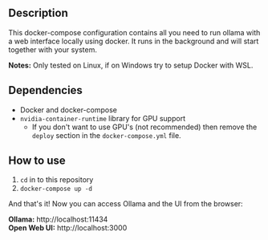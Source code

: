 
## Description

This docker-compose configuration contains all you need to run ollama with a web interface locally using docker. It runs in the background and will start together with your system.

**Notes:** Only tested on Linux, if on Windows try to setup Docker with WSL.

## Dependencies

- Docker and docker-compose
- `nvidia-container-runtime` library for GPU support
  - If you don't want to use GPU's (not recommended) then remove the `deploy` section in the `docker-compose.yml` file.

## How to use

1. `cd` in to this repository
2. `docker-compose up -d`

And that's it! Now you can access Ollama and the UI from the browser:

**Ollama:** http://localhost:11434  
**Open Web UI:** http://localhost:3000
